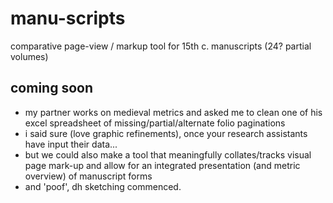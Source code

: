 # manu-scripts
comparative page-view / markup tool for 15th c. manuscripts (24? partial volumes)

## coming soon
+ my partner works on medieval metrics and asked me to clean one of his excel spreadsheet of missing/partial/alternate folio paginations
+ i said sure (love graphic refinements), once your research assistants have input their data...
+ but we could also make a tool that meaningfully collates/tracks visual page mark-up and allow for an integrated presentation (and metric overview) of manuscript forms
+ and 'poof', dh sketching commenced.
